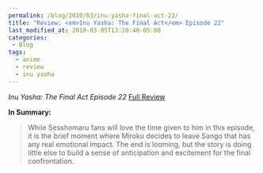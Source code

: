 ```yaml
---
permalink: /blog/2010/03/inu-yasha-final-act-22/
title: "Review: <em>Inu Yasha: The Final Act</em> Episode 22"
last_modified_at: 2010-03-05T13:28:48-05:00
categories:
 - Blog
tags:
  - anime
  - review
  - inu yasha
---
```


_Inu Yasha: The Final Act Episode 22_ [Full Review](http://www.mania.com/inu-yasha-final-act-episode-22_article_121017.html)

**In Summary:**
> While Sesshomaru fans will love the time given to him in this episode, it is the brief moment where Miroku decides to leave Sango that has any real emotional impact. The end is looming, but the story is doing little else to build a sense of anticipation and excitement for the final confrontation.
